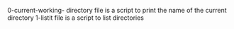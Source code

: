 0-current-working- directory file is a script to print the name of the current directory
1-listit file is a script to list directories
